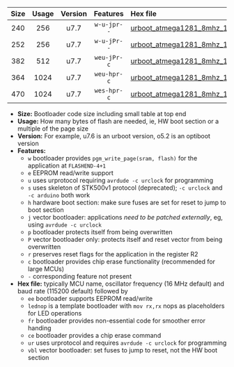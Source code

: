 |Size|Usage|Version|Features|Hex file|
|:-:|:-:|:-:|:-:|:--|
|240|256|u7.7|`w-u-jpr--`|[urboot_atmega1281_8mhz_19200bps_lednop_ur_vbl.hex](https://raw.githubusercontent.com/stefanrueger/urboot.hex/main/mcus/atmega1281/fcpu_8mhz/19200_bps/urboot_atmega1281_8mhz_19200bps_lednop_ur_vbl.hex)|
|252|256|u7.7|`w-u-jPr--`|[urboot_atmega1281_8mhz_19200bps_ur_vbl.hex](https://raw.githubusercontent.com/stefanrueger/urboot.hex/main/mcus/atmega1281/fcpu_8mhz/19200_bps/urboot_atmega1281_8mhz_19200bps_ur_vbl.hex)|
|382|512|u7.7|`weu-jPr-c`|[urboot_atmega1281_8mhz_19200bps_ee_lednop_fr_ce_ur_vbl.hex](https://raw.githubusercontent.com/stefanrueger/urboot.hex/main/mcus/atmega1281/fcpu_8mhz/19200_bps/urboot_atmega1281_8mhz_19200bps_ee_lednop_fr_ce_ur_vbl.hex)|
|364|1024|u7.7|`weu-hpr-c`|[urboot_atmega1281_8mhz_19200bps_ee_lednop_fr_ce_ur.hex](https://raw.githubusercontent.com/stefanrueger/urboot.hex/main/mcus/atmega1281/fcpu_8mhz/19200_bps/urboot_atmega1281_8mhz_19200bps_ee_lednop_fr_ce_ur.hex)|
|470|1024|u7.7|`wes-hpr-c`|[urboot_atmega1281_8mhz_19200bps_ee_lednop_fr_ce.hex](https://raw.githubusercontent.com/stefanrueger/urboot.hex/main/mcus/atmega1281/fcpu_8mhz/19200_bps/urboot_atmega1281_8mhz_19200bps_ee_lednop_fr_ce.hex)|

- **Size:** Bootloader code size including small table at top end
- **Usage:** How many bytes of flash are needed, ie, HW boot section or a multiple of the page size
- **Version:** For example, u7.6 is an urboot version, o5.2 is an optiboot version
- **Features:**
  + `w` bootloader provides `pgm_write_page(sram, flash)` for the application at `FLASHEND-4+1`
  + `e` EEPROM read/write support
  + `u` uses urprotocol requiring `avrdude -c urclock` for programming
  + `s` uses skeleton of STK500v1 protocol (deprecated); `-c urclock` and `-c arduino` both work
  + `h` hardware boot section: make sure fuses are set for reset to jump to boot section
  + `j` vector bootloader: applications *need to be patched externally*, eg, using `avrdude -c urclock`
  + `p` bootloader protects itself from being overwritten
  + `P` vector bootloader only: protects itself and reset vector from being overwritten
  + `r` preserves reset flags for the application in the register R2
  + `c` bootloader provides chip erase functionality (recommended for large MCUs)
  + `-` corresponding feature not present
- **Hex file:** typically MCU name, oscillator frequency (16 MHz default) and baud rate (115200 default) followed by
  + `ee` bootloader supports EEPROM read/write
  + `lednop` is a template bootloader with `mov rx,rx` nops as placeholders for LED operations
  + `fr` bootloader provides non-essential code for smoother error handing
  + `ce` bootloader provides a chip erase command
  + `ur` uses urprotocol and requires `avrdude -c urclock` for programming
  + `vbl` vector bootloader: set fuses to jump to reset, not the HW boot section
